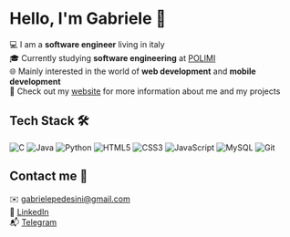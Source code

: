 # Hello, I'm Gabriele 👋 

💻 I am a **software engineer** living in italy  
🎓 Currently studying **software engineering** at [POLIMI](https://www.polimi.it/)  
🌐 Mainly interested in the world of **web development** and **mobile development**  
🚀 Check out my [website](https://www.gabrielepedesini.com) for more information about me and my projects


## Tech Stack 🛠 

![C](https://img.shields.io/badge/c-%2300599C.svg?style=for-the-badge&logo=c&logoColor=white)
![Java](https://img.shields.io/badge/java-%23ED8B00.svg?style=for-the-badge&logo=java&logoColor=white)
![Python](https://img.shields.io/badge/python-%233776AB.svg?style=for-the-badge&logo=python&logoColor=white)
![HTML5](https://img.shields.io/badge/html5-%23E34F26.svg?style=for-the-badge&logo=html5&logoColor=white)
![CSS3](https://img.shields.io/badge/css3-%231572B6.svg?style=for-the-badge&logo=css3&logoColor=white)
![JavaScript](https://img.shields.io/badge/javascript-%23323330.svg?style=for-the-badge&logo=javascript&logoColor=%23F7DF1E)
![MySQL](https://img.shields.io/badge/mysql-%234479A1.svg?style=for-the-badge&logo=mysql&logoColor=white)
![Git](https://img.shields.io/badge/git-%23F05032.svg?style=for-the-badge&logo=git&logoColor=white)  

## Contact me 💬  

✉️ [gabrielepedesini@gmail.com](mailto:gabrielepedesini@gmail.com)  
💼 [LinkedIn](https://www.linkedin.com/in/gabrielepedesini)  
📬 [Telegram](https://t.me/gabrielepedesini)  
